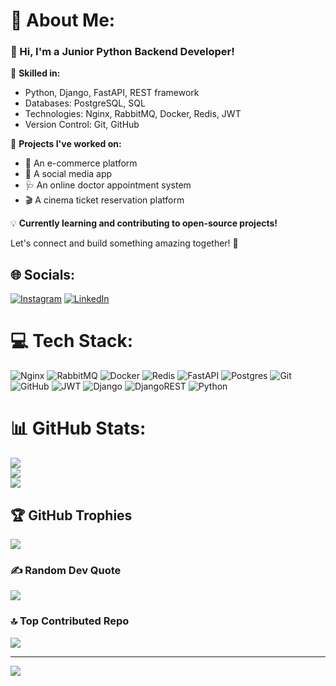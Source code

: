 # 💫 About Me:
### 👋 Hi, I'm a Junior Python Backend Developer!

🚀 **Skilled in:**
- Python, Django, FastAPI, REST framework
- Databases: PostgreSQL, SQL
- Technologies: Nginx, RabbitMQ, Docker, Redis, JWT
- Version Control: Git, GitHub

🌱 **Projects I've worked on:**
- 🛒 An e-commerce platform
- 📱 A social media app
- 🩺 An online doctor appointment system
- 🎬 A cinema ticket reservation platform

💡 **Currently learning and contributing to open-source projects!**

Let's connect and build something amazing together! 🚀



## 🌐 Socials:
[![Instagram](https://img.shields.io/badge/Instagram-%23E4405F.svg?logo=Instagram&logoColor=white)](https://instagram.com/amirsalar_hosseinii) [![LinkedIn](https://img.shields.io/badge/LinkedIn-%230077B5.svg?logo=linkedin&logoColor=white)](https://linkedin.com/in/amirsalar-hosseini) 

# 💻 Tech Stack:
![Nginx](https://img.shields.io/badge/nginx-%23009639.svg?style=for-the-badge&logo=nginx&logoColor=white) ![RabbitMQ](https://img.shields.io/badge/rabbitmq-FF6600?style=for-the-badge&logo=rabbitmq&logoColor=white) ![Docker](https://img.shields.io/badge/docker-%230db7ed.svg?style=for-the-badge&logo=docker&logoColor=white) ![Redis](https://img.shields.io/badge/redis-%23DD0031.svg?style=for-the-badge&logo=redis&logoColor=white) ![FastAPI](https://img.shields.io/badge/FastAPI-005571?style=for-the-badge&logo=fastapi) ![Postgres](https://img.shields.io/badge/postgres-%23316192.svg?style=for-the-badge&logo=postgresql&logoColor=white) ![Git](https://img.shields.io/badge/git-%23F05033.svg?style=for-the-badge&logo=git&logoColor=white) ![GitHub](https://img.shields.io/badge/github-%23121011.svg?style=for-the-badge&logo=github&logoColor=white) ![JWT](https://img.shields.io/badge/JWT-black?style=for-the-badge&logo=JSON%20web%20tokens) ![Django](https://img.shields.io/badge/django-%23092E20.svg?style=for-the-badge&logo=django&logoColor=white) ![DjangoREST](https://img.shields.io/badge/DJANGO-REST-ff1709?style=for-the-badge&logo=django&logoColor=white&color=ff1709&labelColor=gray) ![Python](https://img.shields.io/badge/python-3670A0?style=for-the-badge&logo=python&logoColor=ffdd54)
# 📊 GitHub Stats:
![](https://github-readme-stats.vercel.app/api?username=amirsalar-hosseini&theme=dark&hide_border=false&include_all_commits=true&count_private=true)<br/>
![](https://github-readme-streak-stats.herokuapp.com/?user=amirsalar-hosseini&theme=dark&hide_border=false)<br/>
![](https://github-readme-stats.vercel.app/api/top-langs/?username=amirsalar-hosseini&theme=dark&hide_border=false&include_all_commits=true&count_private=true&layout=compact)

## 🏆 GitHub Trophies
![](https://github-profile-trophy.vercel.app/?username=amirsalar-hosseini&theme=radical&no-frame=false&no-bg=false&margin-w=4)

### ✍️ Random Dev Quote
![](https://quotes-github-readme.vercel.app/api?type=horizontal&theme=gruvbox)

### 🔝 Top Contributed Repo
![](https://github-contributor-stats.vercel.app/api?username=amirsalar-hosseini&limit=5&theme=dark&combine_all_yearly_contributions=true)

---
[![](https://visitcount.itsvg.in/api?id=amirsalar-hosseini&icon=10&color=13)](https://visitcount.itsvg.in)

<!-- Proudly created with GPRM ( https://gprm.itsvg.in ) -->
